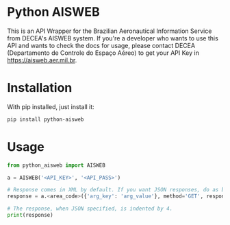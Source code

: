 # Python AISWEB

This is an API Wrapper for the Brazilian Aeronautical Information Service from DECEA's AISWEB system. If you're a developer who wants to use this API and wants to check the docs for usage, please contact DECEA (Departamento de Controle do Espaço Aéreo) to get your API Key in https://aisweb.aer.mil.br.

# Installation
With pip installed, just install it:
```bash
pip install python-aisweb
```

# Usage
```python
from python_aisweb import AISWEB

a = AISWEB('<API_KEY>', '<API_PASS>')

# Response comes in XML by default. If you want JSON responses, do as below:
response = a.<area_code>({'arg_key': 'arg_value'}, method='GET', response_type="JSON")

# The response, when JSON specified, is indented by 4.
print(response)
```
